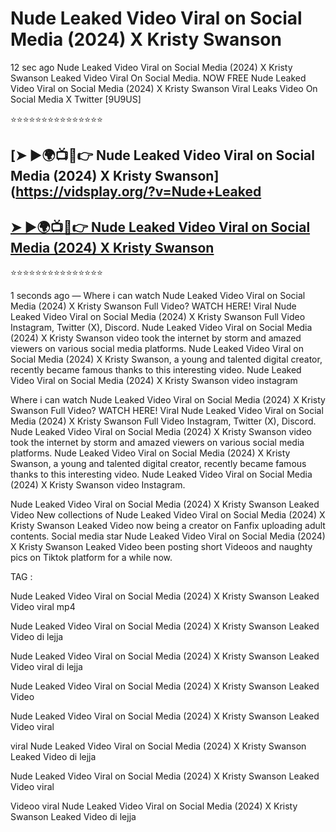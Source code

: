 ﻿# Nude Leaked Video Viral on Social Media (2024) X Kristy Swanson



12 sec ago Nude Leaked Video Viral on Social Media (2024) X Kristy Swanson Leaked Video Viral On Social Media. NOW FREE Nude Leaked Video Viral on Social Media (2024) X Kristy Swanson Viral Leaks Video On Social Media X Twitter [9U9US]

⭐⭐⭐⭐⭐⭐⭐⭐⭐⭐⭐⭐⭐⭐⭐

## [➤ ►🌍📺📱👉 Nude Leaked Video Viral on Social Media (2024) X Kristy Swanson](https://vidsplay.org/?v=Nude+Leaked

## [➤ ►🌍📺📱👉 Nude Leaked Video Viral on Social Media (2024) X Kristy Swanson](https://vidsplay.org/?v=Nude+Leaked)


⭐⭐⭐⭐⭐⭐⭐⭐⭐⭐⭐⭐⭐⭐⭐



1 seconds ago — Where i can watch Nude Leaked Video Viral on Social Media (2024) X Kristy Swanson Full Video? WATCH HERE! Viral Nude Leaked Video Viral on Social Media (2024) X Kristy Swanson Full Video Instagram, Twitter (X), Discord. Nude Leaked Video Viral on Social Media (2024) X Kristy Swanson video took the internet by storm and amazed viewers on various social media platforms. Nude Leaked Video Viral on Social Media (2024) X Kristy Swanson, a young and talented digital creator, recently became famous thanks to this interesting video. Nude Leaked Video Viral on Social Media (2024) X Kristy Swanson video instagram

Where i can watch Nude Leaked Video Viral on Social Media (2024) X Kristy Swanson Full Video? WATCH HERE! Viral Nude Leaked Video Viral on Social Media (2024) X Kristy Swanson Full Video Instagram, Twitter (X), Discord. Nude Leaked Video Viral on Social Media (2024) X Kristy Swanson video took the internet by storm and amazed viewers on various social media platforms. Nude Leaked Video Viral on Social Media (2024) X Kristy Swanson, a young and talented digital creator, recently became famous thanks to this interesting video. Nude Leaked Video Viral on Social Media (2024) X Kristy Swanson video Instagram.

Nude Leaked Video Viral on Social Media (2024) X Kristy Swanson Leaked Video New collections of Nude Leaked Video Viral on Social Media (2024) X Kristy Swanson Leaked Video now being a creator on Fanfix uploading adult contents. Social media star Nude Leaked Video Viral on Social Media (2024) X Kristy Swanson Leaked Video been posting short Videoos and naughty pics on Tiktok platform for a while now.

TAG :

 

Nude Leaked Video Viral on Social Media (2024) X Kristy Swanson Leaked Video viral mp4

 

Nude Leaked Video Viral on Social Media (2024) X Kristy Swanson Leaked Video di lejja

 

Nude Leaked Video Viral on Social Media (2024) X Kristy Swanson Leaked Video viral di lejja

 

Nude Leaked Video Viral on Social Media (2024) X Kristy Swanson Leaked Video

 

Nude Leaked Video Viral on Social Media (2024) X Kristy Swanson Leaked Video viral

 

viral Nude Leaked Video Viral on Social Media (2024) X Kristy Swanson Leaked Video di lejja

 

Nude Leaked Video Viral on Social Media (2024) X Kristy Swanson Leaked Video viral

 

Videoo viral Nude Leaked Video Viral on Social Media (2024) X Kristy Swanson Leaked Video di lejja